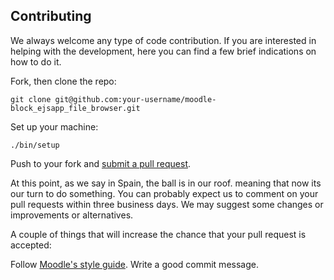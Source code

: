 ## Contributing
We always welcome any type of code contribution. If you are interested in helping with the development, here you can find a few brief indications on how to do it.

Fork, then clone the repo:

```
git clone git@github.com:your-username/moodle-block_ejsapp_file_browser.git
```

Set up your machine:

```
./bin/setup
```

Push to your fork and [submit a pull request](https://github.com/UNEDLabs/moodle-block_ejsapp_file_browser/compare/).

At this point, as we say in Spain, the ball is in our roof. meaning that now its our turn to do something. You can probably expect us to comment on your pull requests within three business days. We may suggest some changes or improvements or alternatives.

A couple of things that will increase the chance that your pull request is accepted:

Follow [Moodle's style guide](https://docs.moodle.org/33/en/MoodleDocs:Style_guide).
Write a good commit message.
